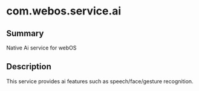com.webos.service.ai
====================

Summary
-------
Native Ai service for webOS

Description
-----------
This service provides ai features such as speech/face/gesture recognition.
